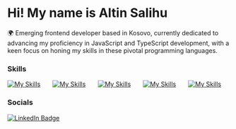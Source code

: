 Hi! My name is Altin Salihu
========================================================================================================================================

🌍 Emerging frontend developer based in Kosovo, currently dedicated to advancing my proficiency in JavaScript and TypeScript development, with a keen focus on honing my skills in these pivotal programming languages.
<br/>

### Skills

[![My Skills](https://skillicons.dev/icons?i=html,css)](https://skillicons.dev) &nbsp;&nbsp;&nbsp;&nbsp;&nbsp; [![My Skills](https://skillicons.dev/icons?i=js,ts)](https://skillicons.dev) &nbsp;&nbsp;&nbsp;&nbsp;&nbsp; [![My Skills](https://skillicons.dev/icons?i=react,redux)](https://skillicons.dev) &nbsp;&nbsp;&nbsp;&nbsp;&nbsp; [![My Skills](https://skillicons.dev/icons?i=tailwind,bootstrap)](https://skillicons.dev) &nbsp;&nbsp;&nbsp;&nbsp;&nbsp; [![My Skills](https://skillicons.dev/icons?i=git,linux)](https://skillicons.dev)
<br/>

### Socials

<div id="badges">
  <a href="https://www.linkedin.com/in/altin-salihu/">
    <img src="https://img.shields.io/badge/LinkedIn-blue?style=for-the-badge&logo=linkedin&logoColor=white" alt="LinkedIn Badge"/>
  </a>
</div>
